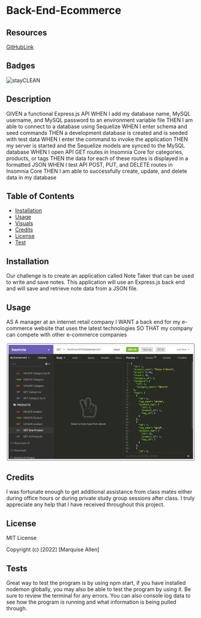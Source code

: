 # Back-End-Ecommerce

## Resources 
[GitHubLink](https://github.com/FocusKing/Back-End-Ecommerce)

## Badges
![stayCLEAN](https://img.shields.io/badge/stay-CLEAN-blue)

## Description
GIVEN a functional Express.js API
WHEN I add my database name, MySQL username, and MySQL password to an environment variable file
THEN I am able to connect to a database using Sequelize
WHEN I enter schema and seed commands
THEN a development database is created and is seeded with test data
WHEN I enter the command to invoke the application
THEN my server is started and the Sequelize models are synced to the MySQL database
WHEN I open API GET routes in Insomnia Core for categories, products, or tags
THEN the data for each of these routes is displayed in a formatted JSON
WHEN I test API POST, PUT, and DELETE routes in Insomnia Core
THEN I am able to successfully create, update, and delete data in my database
## Table of Contents 

- [Installation](#installation)
- [Usage](#usage)
- [Visuals](#visuals)
- [Credits](#credits)
- [License](#license)
- [Test](#tests)

## Installation
Our challenge is to create an application called Note Taker that can be used to write and save notes. This application will use an Express.js back end and will save and retrieve note data from a JSON file.

## Usage
AS A manager at an internet retail company
I WANT a back end for my e-commerce website that uses the latest technologies
SO THAT my company can compete with other e-commerce companies  

![Back End image](./image/insomniamockup.png)
## Credits
 I was fortunate enough to get additional assistance from class mates either during office hours or during private study group sessions after class. I truly appreciate any help that I have received throughout this project.

## License
MIT License

Copyright (c) [2022] [Marquise Allen]

## Tests
Great way to test the program is by using npm start, if you have installed nodemon globally, you may also be able to test the program by using it.  Be sure to review the terminal for any errors. You can also console log data to see how the program is running and what information is being pulled through. 